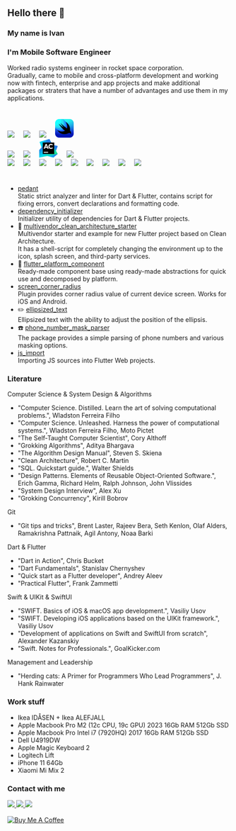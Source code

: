 ## Hello there 👋
### My name is Ivan
### I'm Mobile Software Engineer

Worked radio systems engineer in rocket space corporation.\
Gradually, came to mobile and cross-platform development and working now with fintech, enterprise and app projects and make additional packages or straters that have a number of advantages and use them in my applications.

#
<div align="left">
  <img src="https://cdn.jsdelivr.net/gh/devicons/devicon/icons/dart/dart-original.svg" height="42" />
  <img width="12" />
  <img src="https://cdn.jsdelivr.net/gh/devicons/devicon/icons/flutter/flutter-original.svg" height="42" />
  <img width="12" />
  <img src="https://cdn.jsdelivr.net/gh/devicons/devicon/icons/swift/swift-original.svg" height="42" />
  <img width="12" />
  <img src="https://raw.githubusercontent.com/ivangalkindeveloper/content/refs/heads/main/swift-ui.svg" height="42" />
</div>
<div align="left">
  <img src="https://cdn.jsdelivr.net/gh/devicons/devicon/icons/vscode/vscode-original.svg" height="42" />
  <img width="12" />
  <img src="https://cdn.jsdelivr.net/gh/devicons/devicon/icons/xcode/xcode-original.svg" height="42" />
  <img width="12" />
  <img src="https://raw.githubusercontent.com/ivangalkindeveloper/content/refs/heads/main/app-code.svg" height="42" />
  <img width="12" />
  <img src="https://cdn.jsdelivr.net/gh/devicons/devicon/icons/androidstudio/androidstudio-original.svg" height="42" />
</div>
<div align="left">
  <img src="https://cdn.jsdelivr.net/gh/devicons/devicon/icons/postgresql/postgresql-original.svg" height="42" />
  <img width="12" />
  <img src="https://cdn.jsdelivr.net/gh/devicons/devicon/icons/javascript/javascript-original.svg" height="42" />
  <img width="12" />
  <img src="https://cdn.jsdelivr.net/gh/devicons/devicon/icons/gitlab/gitlab-original.svg" height="42" />
  <img width="12" />
  <img src="https://cdn.jsdelivr.net/gh/devicons/devicon/icons/github/github-original.svg" height="42" />
  <img width="12" />
  <img src="https://cdn.jsdelivr.net/gh/devicons/devicon/icons/git/git-original.svg" height="42" />
  <img width="12" />
  <img src="https://cdn.jsdelivr.net/gh/devicons/devicon/icons/firebase/firebase-plain.svg" height="42" />
  <img width="12" />
  <img src="https://cdn.jsdelivr.net/gh/devicons/devicon/icons/bash/bash-original.svg" height="42" />
  <img width="12" />
  <img src="https://cdn.jsdelivr.net/gh/devicons/devicon/icons/figma/figma-original.svg" height="42" />
  <img width="12" />
  <img src="https://cdn.jsdelivr.net/gh/devicons/devicon/icons/materialui/materialui-original.svg" height="42" />
</div>

#
- [pedant](https://github.com/ivangalkindeveloper/pedant)\
Static strict analyzer and linter for Dart & Flutter, contains script for fixing errors, convert declarations and formatting code.
- [dependency_initializer](https://github.com/ivangalkindeveloper/dependency_initializer)\
Initializer utility of dependencies for Dart & Flutter projects.
- 👾 [multivendor_clean_architecture_starter](https://github.com/ivangalkindeveloper/multivendor_clean_architecture_starter)\
Multivendor starter and example for new Flutter project based on Clean Architecture.\
It has a shell-script for completely changing the environment up to the icon, splash screen, and third-party services.
- 📱 [flutter_platform_component](https://pub.dev/packages/flutter_platform_component)\
Ready-made component base using ready-made abstractions for quick use and decomposed by platform.
- [screen_corner_radius](https://github.com/ivangalkindeveloper/screen_corner_radius)\
Plugin provides corner radius value of current device screen. Works for iOS and Android.
- ✏️ [ellipsized_text](https://pub.dev/packages/ellipsized_text)\
Ellipsized text with the ability to adjust the position of the ellipsis.
- ☎️ [phone_number_mask_parser](https://pub.dev/packages/phone_number_mask_parser)\
The package provides a simple parsing of phone numbers and various masking options.
- [js_import](https://pub.dev/packages/js_import)\
Importing JS sources into Flutter Web projects.

### Literature
Computer Science & System Design & Algorithms
- "Computer Science. Distilled. Learn the art of solving computational problems.", Wladston Ferreira Filho
- "Computer Science. Unleashed. Harness the power of computational systems.", Wladston Ferreira Filho, Moto Pictet
- "The Self-Taught Computer Scientist", Cory Althoff
- "Grokking Algorithms", Aditya Bhargava
- "The Algorithm Design Manual", Steven S. Skiena
- "Clean Architecture", Robert C. Martin
- "SQL. Quickstart guide.", Walter Shields
- "Design Patterns. Elements of Reusable Object-Oriented Software.", Erich Gamma, Richard Helm, Ralph Johnson, John Vlissides
- "System Design Interview", Alex Xu
- "Grokking Concurrency", Kirill Bobrov

Git
- "Git tips and tricks", Brent Laster, Rajeev Bera, Seth Kenlon, Olaf Alders, Ramakrishna Pattnaik, Agil Antony, Noaa Barki

Dart & Flutter
- "Dart in Action", Chris Bucket
- "Dart Fundamentals", Stanislav Chernyshev
- "Quick start as a Flutter developer", Andrey Aleev
- "Practical Flutter", Frank Zammetti

Swift & UIKit & SwiftUI
- "SWIFT. Basics of iOS & macOS app development.", Vasiliy Usov
- "SWIFT. Developing iOS applications based on the UIKit framework.", Vasiliy Usov
- "Development of applications on Swift and SwiftUI from scratch", Alexander Kazanskiy
- "Swift. Notes for Professionals.", GoalKicker.com

Management and Leadership
- "Herding cats: A Primer for Programmers Who Lead Programmers", J. Hank Rainwater

### Work stuff
- Ikea IDÅSEN + Ikea ALEFJALL
- Apple Macbook Pro M2 (12c CPU, 19c GPU) 2023 16Gb RAM 512Gb SSD
- Apple Macbook Pro Intel i7 (7920HQ) 2017 16Gb RAM 512Gb SSD
- Dell U4919DW
- Apple Magic Keyboard 2
- Logitech Lift
- iPhone 11 64Gb
- Xiaomi Mi Mix 2

### Contact with me
<div class="image-row">
  <a href="mailto:ivangalkindeveloper@gmail.com">
    <img src="https://img.shields.io/badge/e‑mail-D14836.svg?style=for-the-badge&logo=GMail&logoColor=white" />
  </a>
  <a href="https://t.me/ivangalkindeveloper">
    <img src="https://img.shields.io/badge/Telegram-blue.svg?&style=for-the-badge&logo=telegram&logoColor=white" />
  </a>
  <a href="https://instagram.com/ivangalkinguitar">
    <img src="https://img.shields.io/badge/Instagram-E4405F.svg?&style=for-the-badge&logo=instagram&logoColor=white" />
  </a>
</div>
<br>
<div>
  <a href="https://www.buymeacoffee.com/ivangalkin" target="_blank">
    <img src="https://cdn.buymeacoffee.com/buttons/v2/default-yellow.png" alt="Buy Me A Coffee" height="32px" width= "128px">
  </a>
</div>
